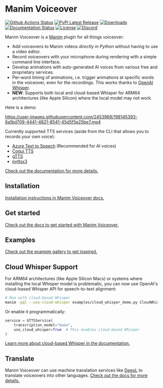 # Manim Voiceover

<p>
    <a href="https://github.com/ManimCommunity/manim-voiceover/workflows/Build/badge.svg"><img src="https://github.com/ManimCommunity/manim-voiceover/workflows/Build/badge.svg" alt="Github Actions Status"></a>
    <a href="https://pypi.org/project/manim_voiceover/"><img src="https://img.shields.io/pypi/v/manim_voiceover.svg?style=flat&logo=pypi" alt="PyPI Latest Release"></a>
    <a href="https://pepy.tech/project/manim_voiceover"><img src="https://pepy.tech/badge/manim_voiceover/month?" alt="Downloads"> </a>
    <a href="https://voiceover.manim.community/en/latest"><img src="https://readthedocs.org/projects/manim_voiceover/badge/?version=latest" alt="Documentation Status"></a>
    <a href="https://github.com/ManimCommunity/manim-voiceover/blob/main/LICENSE"><img src="https://img.shields.io/github/license/ManimCommunity/manim-voiceover.svg?color=blue" alt="License"></a>
    <a href="https://manim.community/discord"><img src="https://dcbadge.vercel.app/api/server/qY23bthHTY?style=flat" alt="Discord"></a>
</p>

Manim Voiceover is a [Manim](https://manim.community) plugin for all things voiceover:

- Add voiceovers to Manim videos *directly in Python* without having to use a video editor.
- Record voiceovers with your microphone during rendering with a simple command line interface.
- Develop animations with auto-generated AI voices from various free and proprietary services.
- Per-word timing of animations, i.e. trigger animations at specific words in the voiceover, even for the recordings. This works thanks to [OpenAI Whisper](https://github.com/openai/whisper).
- **NEW**: Supports both local and cloud-based Whisper for ARM64 architectures (like Apple Silicon) where the local model may not work.

Here is a demo:

https://user-images.githubusercontent.com/2453968/198145393-6a1bd709-4441-4821-8541-45d5f5e25be7.mp4

Currently supported TTS services (aside from the CLI that allows you to records your own voice):

- [Azure Text to Speech](https://azure.microsoft.com/en-us/services/cognitive-services/text-to-speech/) (Recommended for AI voices)
- [Coqui TTS](https://github.com/coqui-ai/TTS/)
- [gTTS](https://github.com/pndurette/gTTS/)
- [pyttsx3](https://github.com/nateshmbhat/pyttsx3)

[Check out the documentation for more details.](https://voiceover.manim.community/)

## Installation

[Installation instructions in Manim Voiceover docs.](https://voiceover.manim.community/en/latest/installation.html)

## Get started

[Check out the docs to get started with Manim Voiceover.](https://voiceover.manim.community/en/latest/quickstart.html)

## Examples

[Check out the example gallery to get inspired.](https://voiceover.manim.community/en/latest/examples.html)

## Cloud Whisper Support

For ARM64 architectures (like Apple Silicon Macs) or systems where installing the local Whisper model is problematic, you can now use OpenAI's cloud-based Whisper API for speech-to-text alignment:

```bash
# Run with cloud-based Whisper
manim -pql --use-cloud-whisper examples/cloud_whisper_demo.py CloudWhisperDemo
```

Or enable it programmatically:

```python
service = GTTSService(
    transcription_model="base",
    use_cloud_whisper=True  # This enables cloud-based Whisper
)
```

[Learn more about cloud-based Whisper in the documentation.](https://voiceover.manim.community/en/latest/cloud_whisper.html)

## Translate

Manim Voiceover can use machine translation services like [DeepL](https://www.deepl.com/) to translate voiceovers into other languages. [Check out the docs for more details.](https://voiceover.manim.community/en/latest/translate.html)